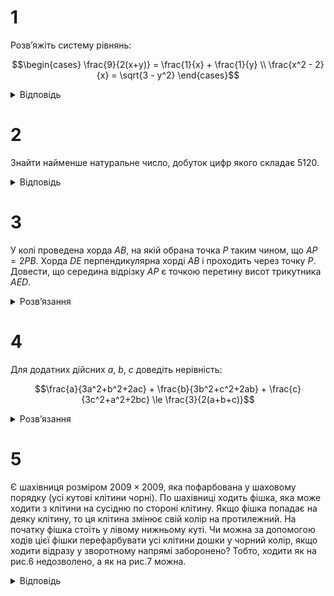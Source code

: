 # 1
Розв’яжіть систему рівнянь:
```math
\begin{cases}
\frac{9}{2(x+y)} = \frac{1}{x} + \frac{1}{y} \\
\frac{x^2 - 2}{x} = \sqrt{3 - y^2}
\end{cases}
```
<details><summary>Відповідь</summary>

$(2,1)$ та $(-2,-1)$.
<details><summary>Розв’язання</summary>

Спочатку окремо розглянемо перше рівняння при $xy \neq 0$: $\frac{9}{2(x+y)} = \frac{x+y}{xy} \iff 9xy = 2x^2 +4xy + 2y^2 \iff 2y^2-5xy+2x^2=0 \iff y=\frac{5x \pm \sqrt{25x^2 - 16x^2}}{4} =\frac{5x\pm3x}{2}$ тобто $y=2x$ та $y = \frac{x}{2}$. Таким чином, усі пари $(x,2x)$ та $(\frac{x}{2},x)$ при $x \neq 0$ задовольняють перше рівняння.

Тепер перевіримо, які із знайдених розв’язків задовольняють друге рівняння. Для цього повинна одночасно виконуватись три умови: $x^2 + y^2 = 5$, $|x| \ge \sqrt{2}$, $|y| \le \sqrt{3}$. Якщо підставити пару $(x,2x)$ у першу умову, маємо: $5x^2 = 5$ або $x = \pm 1$ звідки $y = \pm 2$, тобто отримали пари $(1,2)$ та $(-1,-2)$. Але вони не задовольняють умову $|x| \ge \sqrt{2}$, а тому не є розв’язками. Аналогічно підставимо пару $(x, \frac{x}{2})$ у перше рівняння і одержимо $x^2 + \frac{1}{4}x^2 = 5$, звідки маємо такі пари можливих розв’язків системи $(2,1)$ та $(-2,-1)$. Перевіркою переконуємось, що вони і є шуканими розв’язками.
</details></details>

# 2
Знайти найменше натуральне число, добуток цифр якого складає 5120.
<details><summary>Відповідь</summary>
25888
<details><summary>Розв’язання</summary>

Оскільки $5120 = 2^{10} \cdot 5$, то найголовніше запитання – яку найменшу кількість цифр повинно мати це число. Очевидно, що серед цифр числа немає 0, а також зрозуміло, що це число повинно мати цифру 5, бо це єдина цифра окрім 0, яка кратна 5. З десяти множників 2 щонайменше можна утворити 4 цифри – 2,8,8,8 або 4,4,8,8,бо найбільша можлива парна цифра 8, а трьох цифр 8 не достатньо, щоб їх добуток дорівнював $2^{10}$. Залишається з двох наборів цифр 5,2,8,8,8 та 5,4,4,8,8 утворити найменше число. Найменша можлива перша цифра 2, тому шукане найменше число – це 25888.
</details></details>

# 3
У колі проведена хорда $AB$, на якій обрана точка $P$ таким чином, що $AP = 2PB$. Хорда $DE$ перпендикулярна хорді $AB$ і проходить через точку $P$. Довести, що середина відрізку $AP$ є точкою перетину висот трикутника $AED$.
<details><summary>Розв’язання</summary>

Позначимо через $M$ середину відрізку $AP$. Нехай пряма $EM$ перетинає відрізок $AD$ в точці $Q$. $\triangle MPE = \triangle BPE$ оскільки вони обидва прямокутні, та мають рівні катети. Тому рівними є кути $\angle QAM = \angle DAB = \angle DEB = \angle PEB = \angle PEM$. Оскільки $\angle QMA = \angle EMP$, то трикутники мають по два рівних кути, а тому й треті кути також повинні бути рівними, тобто $\angle AQM = \angle MPE = 90^\circ$, тому $EQ$ і $AP$ – висоти $\triangle ADE$ і точка $M$ – його ортоцентр, що й треба було довести.
</details>

# 4
Для додатних дійсних $a$, $b$, $c$ доведіть нерівність:
```math
\frac{a}{3a^2+b^2+2ac} + \frac{b}{3b^2+c^2+2ab} + \frac{c}{3c^2+a^2+2bc} \le \frac{3}{2(a+b+c)}
```
<details><summary>Розв’язання</summary>

Застосуємо для знаменників такі нерівності $3a^2 + b + 2ac = 2a^2 + a^2 + b^2 + 2ac \geq 2a^2 + 2ab + 2ac \geq 2a(a + b + c)$ і аналогічно для двох інших знаменників. Звідси ліва частина початкової нерівності набуває вигляду:
```math
\frac{a}{3a^2+b^2+2ac} + \frac{b}{3b^2+c^2+2ab} + \frac{c}{3c^2+a^2+2bc} \le \frac{a}{2a(a+b+c)} + \frac{b}{2b(a+b+c)} + \frac{c}{2c(a+b+c)} = \frac{3}{2(a+b+c)},
```
що й треба було довести.
</details>

# 5
Є шахівниця розміром $2009 \times 2009$, яка пофарбована у шаховому порядку (усі кутові клітини чорні). По шахівниці ходить фішка, яка може ходити з клітини на сусідню по стороні клітину. Якщо фішка попадає на деяку клітину, то ця клітина змінює свій колір на протилежний. На початку фішка стоїть у лівому нижньому куті. Чи можна за допомогою ходів цієї фішки перефарбувати усі клітини дошки у чорний колір, якщо ходити відразу у зворотному напрямі заборонено? Тобто, ходити як на рис.6 недозволено, а як на рис.7 можна.
<details><summary>Відповідь</summary>
Можна.
<details><summary>Розв’язання</summary>
Оскільки у нас усі кутові клітини чорні покажемо шлях, як можна у чорний колір пофарбувати усі інші клітини.
На рис.8 показано, як можна пройти шлях від будь-якої клітини до деякої фіксованої клітини, яка розташована не у куту дошки. Ця клітина на рис.8 середня у верхньому ряду. Далі маршрут проходить зворотнім шляхом, як бачимо нема жодного ходу назад, і кожна клітина, крім обраної фарбується парну кількість разів (усі по 2 рази і одна – 4 рази), тобто не змінює свій колір.
</details>